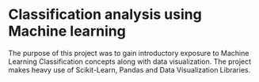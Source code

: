# Classification analysis using Machine learning
The purpose of this project was to gain introductory exposure to Machine Learning Classification concepts along with data visualization. The project makes heavy use of Scikit-Learn, Pandas and Data Visualization Libraries.
